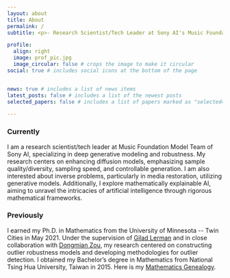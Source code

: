 ```yaml
---
layout: about
title: About
permalink: /
subtitle: <p>- Research Scientist/Tech Leader at Sony AI's Music Foundation Model Team;<br>- Ph.D. in Mathematics from University of Minnesota, Twin Cities</p>

profile:
  align: right
  image: prof_pic.jpg
  image_circular: false # crops the image to make it circular
social: true # includes social icons at the bottom of the page  


news: true # includes a list of news items
latest_posts: false # includes a list of the newest posts
selected_papers: false # includes a list of papers marked as "selected={true}"

---
```


### Currently
I am a research scientist/tech leader at Music Foundation Model Team of Sony AI, specializing in deep generative modeling and robustness. My research centers on enhancing diffusion models, emphasizing sample quality/diversity, sampling speed, and controllable generation. I am also interested about inverse problems, particularly in media restoration, utilizing generative models. Additionally, I explore mathematically explainable AI, aiming to unravel the intricacies of artificial intelligence through rigorous mathematical frameworks.

### Previously

I earned my Ph.D. in Mathematics from the University of Minnesota -- Twin Cities in May 2021. Under the supervision of [Gilad Lerman](https://scholar.google.com/citations?user=zCzuViIAAAAJ&hl=en) and in close collaboration with [Dongmian Zou](https://scholars.duke.edu/person/Dongmian.Zou), my research centered on constructing outlier robustness models and developing methodologies for outlier detection. I obtained my Bachelor’s degree in Mathematics from National Tsing Hua University, Taiwan in 2015. Here is my [Mathematics Genealogy](https://www.genealogy.math.ndsu.nodak.edu/id.php?id=274972).
